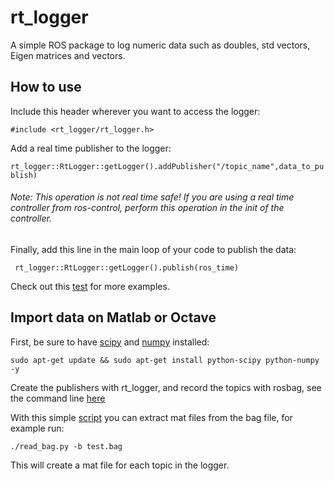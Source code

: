 # rt_logger

A simple ROS package to log numeric data such as doubles, std vectors, Eigen matrices and vectors.

## How to use

Include this header wherever you want to access the logger:

`#include <rt_logger/rt_logger.h>`

Add a real time publisher to the logger:

` rt_logger::RtLogger::getLogger().addPublisher("/topic_name",data_to_publish) `

*<h6>Note: This operation is not real time safe! If you are using a real time controller from ros-control, perform this operation in the init of the controller.</h6>*

Finally, add this line in the main loop of your code to publish the data:

` rt_logger::RtLogger::getLogger().publish(ros_time)`

Check out this [test](https://github.com/graiola/rt_logger/blob/master/test/rt_logger_test.cpp) for more examples.

## Import data on Matlab or Octave
First, be sure to have [scipy](https://www.scipy.org/) and [numpy](https://numpy.org/) installed:

`sudo apt-get update && sudo apt-get install python-scipy python-numpy -y`

Create the publishers with rt_logger, and record the topics with rosbag, see the command line [here](http://wiki.ros.org/rosbag/Commandline)

With this simple [script](https://github.com/graiola/rt_logger/blob/master/scripts/read_bag.py) you can extract mat files from the bag file, for example run:

` ./read_bag.py -b test.bag `

This will create a mat file for each topic in the logger.
